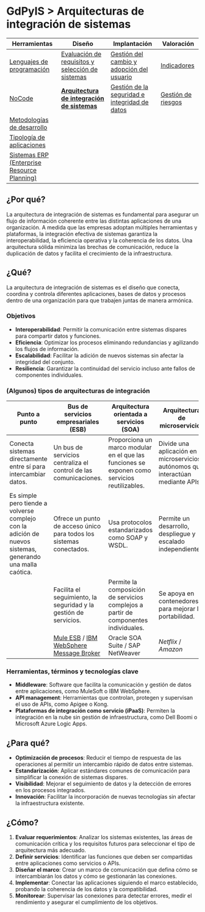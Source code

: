 # GdPyIS > Arquitecturas de integración de sistemas

|Herramientas|Diseño|Implantación|Valoración|
|-|-|-|-|
|[Lenguajes de programación](lenguajesProgramacion.md)|[Evaluación de requisitos y selección de sistemas](requisitos.md)|[Gestión del cambio y adopción del usuario](gestionDelCambio.md)|[Indicadores](indicadores.md)|
|[NoCode](noCode.md)|[**Arquitectura de integración de sistemas**](arquitectura.md)|[Gestión de la seguridad e integridad de datos](gestionSeguridad.md)|[Gestión de riesgos](riesgos.md)|
|[Metodologías de desarrollo](metodologiasDesarrollo.md)
|[Tipología de aplicaciones](tipologia.md)
|[Sistemas ERP (Enterprise Resource Planning)](erp.md)

## ¿Por qué?

La arquitectura de integración de sistemas es fundamental para asegurar un flujo de información coherente entre las distintas aplicaciones de una organización. A medida que las empresas adoptan múltiples herramientas y plataformas, la integración efectiva de sistemas garantiza la interoperabilidad, la eficiencia operativa y la coherencia de los datos. Una arquitectura sólida minimiza las brechas de comunicación, reduce la duplicación de datos y facilita el crecimiento de la infraestructura.

## ¿Qué?

La arquitectura de integración de sistemas es el diseño que conecta, coordina y controla diferentes aplicaciones, bases de datos y procesos dentro de una organización para que trabajen juntas de manera armónica.

### Objetivos

- **Interoperabilidad**: Permitir la comunicación entre sistemas dispares para compartir datos y funciones.
- **Eficiencia**: Optimizar los procesos eliminando redundancias y agilizando los flujos de información.
- **Escalabilidad**: Facilitar la adición de nuevos sistemas sin afectar la integridad del conjunto.
- **Resiliencia**: Garantizar la continuidad del servicio incluso ante fallos de componentes individuales.

### (Algunos) tipos de arquitecturas de integración


|Punto a punto|Bus de servicios empresariales (ESB)|Arquitectura orientada a servicios (SOA)|Arquitectura de microservicios|Arquitectura basada en eventos (EDA)|
|-|-|-|-|-|
|Conecta sistemas directamente entre sí para intercambiar datos.|Un bus de servicios centraliza el control de las comunicaciones.|Proporciona un marco modular en el que las funciones se exponen como servicios reutilizables.|Divide una aplicación en microservicios autónomos que interactúan mediante APIs.|Las aplicaciones responden a eventos publicados por otros sistemas.|
|Es simple pero tiende a volverse complejo con la adición de nuevos sistemas, generando una malla caótica.|Ofrece un punto de acceso único para todos los sistemas conectados.|Usa protocolos estandarizados como SOAP y WSDL.|Permite un desarrollo, despliegue y escalado independientes.|Usa sistemas de mensajería como Kafka o RabbitMQ para la comunicación.|
||Facilita el seguimiento, la seguridad y la gestión de servicios.|Permite la composición de servicios complejos a partir de componentes individuales.|Se apoya en contenedores para mejorar la portabilidad.|Es útil para sistemas que requieren procesamiento en tiempo real.|
||[Mule ESB](https://www.mulesoft.com/es/resources/esb/what-mule-esb) / [IBM WebSphere Message Broker](https://www.ibm.com/mx-es/topics/message-brokers)|Oracle SOA Suite / SAP NetWeaver|*Netflix* / *Amazon*|*LinkedIn* / *Uber*

### Herramientas, términos y tecnologías clave

- **Middleware**: Software que facilita la comunicación y gestión de datos entre aplicaciones, como MuleSoft o IBM WebSphere.
- **API management**: Herramientas que controlan, protegen y supervisan el uso de APIs, como Apigee o Kong.
- **Plataformas de integración como servicio (iPaaS)**: Permiten la integración en la nube sin gestión de infraestructura, como Dell Boomi o Microsoft Azure Logic Apps.

## ¿Para qué?

- **Optimización de procesos**: Reducir el tiempo de respuesta de las operaciones al permitir un intercambio rápido de datos entre sistemas.
- **Estandarización**: Aplicar estándares comunes de comunicación para simplificar la conexión de sistemas dispares.
- **Visibilidad**: Mejorar el seguimiento de datos y la detección de errores en los procesos integrados.
- **Innovación**: Facilitar la incorporación de nuevas tecnologías sin afectar la infraestructura existente.

## ¿Cómo?

1. **Evaluar requerimientos**: Analizar los sistemas existentes, las áreas de comunicación crítica y los requisitos futuros para seleccionar el tipo de arquitectura más adecuado.
2. **Definir servicios**: Identificar las funciones que deben ser compartidas entre aplicaciones como servicios o APIs.
3. **Diseñar el marco**: Crear un marco de comunicación que defina cómo se intercambiarán los datos y cómo se gestionarán las conexiones.
4. **Implementar**: Conectar las aplicaciones siguiendo el marco establecido, probando la coherencia de los datos y la compatibilidad.
5. **Monitorear**: Supervisar las conexiones para detectar errores, medir el rendimiento y asegurar el cumplimiento de los objetivos.
